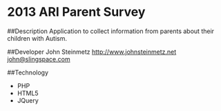 2013 ARI Parent Survey
===============

##Description
Application to collect information from parents about their children with Autism.

##Developer
John Steinmetz 
http://www.johnsteinmetz.net
john@slingspace.com

##Technology
* PHP
* HTML5
* JQuery
